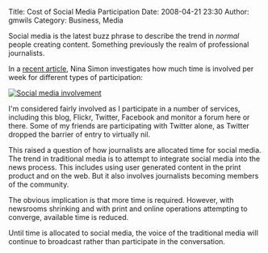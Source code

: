 Title: Cost of Social Media Participation
Date: 2008-04-21 23:30
Author: gmwils
Category: Business, Media

Social media is the latest buzz phrase to describe the trend in *normal*
people creating content. Something previously the realm of professional
journalists.

In a [recent article][], Nina Simon investigates how much time is
involved per week for different types of participation:

[![Social media involvement][]][recent article]

I'm considered fairly involved as I participate in a number of services,
including this blog, Flickr, Twitter, Facebook and monitor a forum here
or there. Some of my friends are participating with Twitter alone, as
Twitter dropped the barrier of entry to virtually nil.

This raised a question of how journalists are allocated time for social
media. The trend in traditional media is to attempt to integrate social
media into the news process. This includes using user generated content
in the print product and on the web. But it also involves journalists
becoming members of the community.

The obvious implication is that more time is required. However, with
newsrooms shrinking and with print and online operations attempting to
converge, available time is reduced.

Until time is allocated to social media, the voice of the traditional
media will continue to broadcast rather than participate in the
conversation.

  [recent article]: http://museumtwo.blogspot.com/2008/04/how-much-time-does-web-20-take.html
  [Social media involvement]: http://img.skitch.com/20080411-e93ugrfq67f63yeimnrui2tkmh.jpg

